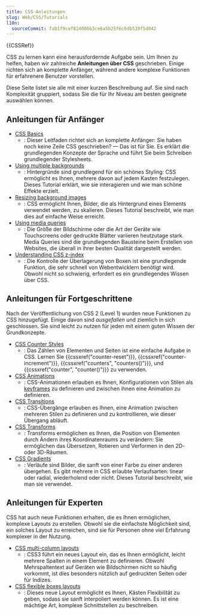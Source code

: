 ```yaml
---
title: CSS-Anleitungen
slug: Web/CSS/Tutorials
l10n:
  sourceCommit: fab1f9cef824066b3ce6a5b25f6c6db539f5d042
---
```


{{CSSRef}}

CSS zu lernen kann eine herausfordernde Aufgabe sein.
Um Ihnen zu helfen, haben wir zahlreiche **Anleitungen über CSS** geschrieben.
Einige richten sich an komplette Anfänger, während andere komplexe Funktionen für erfahrenere Benutzer vorstellen.

Diese Seite listet sie alle mit einer kurzen Beschreibung auf.
Sie sind nach Komplexität gruppiert, sodass Sie die für Ihr Niveau am besten geeignete auswählen können.

## Anleitungen für Anfänger

- [CSS Basics](/de/docs/Learn/Getting_started_with_the_web/CSS_basics)
  - : Dieser Leitfaden richtet sich an komplette Anfänger: Sie haben noch keine Zeile CSS geschrieben? — Das ist für Sie.
    Es erklärt die grundlegenden Konzepte der Sprache und führt Sie beim Schreiben grundlegender Stylesheets.
- [Using multiple backgrounds](/de/docs/Web/CSS/CSS_backgrounds_and_borders/Using_multiple_backgrounds)
  - : Hintergründe sind grundlegend für ein schönes Styling: CSS ermöglicht es Ihnen, mehrere davon auf jedem Kasten festzulegen. Dieses Tutorial erklärt, wie sie interagieren und wie man schöne Effekte erzielt.
- [Resizing background images](/de/docs/Web/CSS/CSS_backgrounds_and_borders/Resizing_background_images)
  - : CSS ermöglicht Ihnen, Bilder, die als Hintergrund eines Elements verwendet werden, zu skalieren.
    Dieses Tutorial beschreibt, wie man dies auf einfache Weise erreicht.
- [Using media queries](/de/docs/Web/CSS/CSS_media_queries/Using_media_queries)
  - : Die Größe der Bildschirme oder die Art der Geräte wie Touchscreens oder gedruckte Blätter variieren heutzutage stark.
    Media Queries sind die grundlegenden Bausteine beim Erstellen von Websites, die überall in ihrer besten Qualität dargestellt werden.
- [Understanding CSS z-index](/de/docs/Web/CSS/CSS_positioned_layout/Understanding_z-index)
  - : Die Kontrolle der Überlagerung von Boxen ist eine grundlegende Funktion, die sehr schnell von Webentwicklern benötigt wird.
    Obwohl nicht so schwierig, erfordert es ein grundlegendes Wissen über CSS.

## Anleitungen für Fortgeschrittene

Nach der Veröffentlichung von CSS 2 (Level 1) wurden neue Funktionen zu CSS hinzugefügt.
Einige davon sind _ausgefallen_ und ziemlich in sich geschlossen.
Sie sind leicht zu nutzen für jeden mit einem guten Wissen der Grundkonzepte.

- [CSS Counter Styles](/de/docs/Web/API/CSS_Counter_Styles)
  - : Das Zählen von Elementen und Seiten ist eine einfache Aufgabe in CSS. Lernen Sie {{cssxref("counter-reset")}}, {{cssxref("counter-increment")}}, {{cssxref("counters", "counters()")}}, und {{cssxref("counter", "counter()")}} zu verwenden.
- [CSS Animations](/de/docs/Web/CSS/CSS_animations/Using_CSS_animations)
  - : CSS-Animationen erlauben es Ihnen, Konfigurationen von Stilen als [keyframes](/de/docs/Web/CSS/@keyframes) zu definieren und zwischen ihnen eine Animation zu definieren.
- [CSS Transitions](/de/docs/Web/CSS/CSS_transitions/Using_CSS_transitions)
  - : CSS-Übergänge erlauben es Ihnen, eine Animation zwischen mehreren Stilen zu definieren und zu kontrollieren, wie dieser Übergang abläuft.
- [CSS Transforms](/de/docs/Web/CSS/CSS_transforms/Using_CSS_transforms)
  - : Transforms ermöglichen es Ihnen, die Position von Elementen durch Ändern ihres Koordinatenraums zu verändern: Sie ermöglichen das Übersetzen, Rotieren und Verformen in den 2D- oder 3D-Räumen.
- [CSS Gradients](/de/docs/Web/CSS/CSS_images/Using_CSS_gradients)
  - : Verläufe sind Bilder, die sanft von einer Farbe zu einer anderen übergehen.
    Es gibt mehrere in CSS erlaubte Verlaufsarten: linear oder radial, wiederholend oder nicht.
    Dieses Tutorial beschreibt, wie man sie verwendet.

## Anleitungen für Experten

CSS hat auch neue Funktionen erhalten, die es Ihnen ermöglichen, komplexe Layouts zu erstellen.
Obwohl sie die einfachste Möglichkeit sind, ein solches Layout zu erreichen, sind sie für Personen ohne viel Erfahrung komplexer in der Nutzung.

- [CSS multi-column layouts](/de/docs/Web/CSS/CSS_multicol_layout)
  - : CSS3 führt ein neues Layout ein, das es Ihnen ermöglicht, leicht mehrere Spalten in einem Element zu definieren.
    Obwohl Mehrspaltentext auf Geräten wie Bildschirmen nicht so häufig vorkommt, ist dies besonders nützlich auf gedruckten Seiten oder für Indizes.
- [CSS flexible boxes layouts](/de/docs/Web/CSS/CSS_flexible_box_layout)
  - : Dieses neue Layout ermöglicht es Ihnen, Kästen Flexibilität zu geben, sodass sie sanft interpoliert werden können.
    Es ist eine mächtige Art, komplexe Schnittstellen zu beschreiben.
